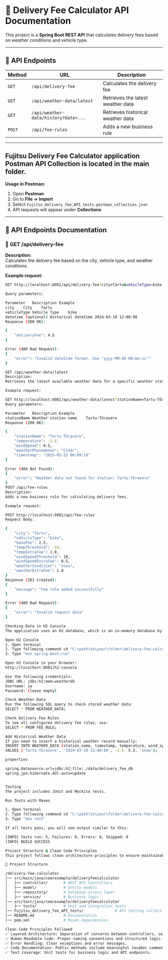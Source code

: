 # 📄 Delivery Fee Calculator API Documentation

This project is a **Spring Boot REST API** that calculates delivery fees based on weather conditions and vehicle type.

---

## 🚀 API Endpoints

| Method | URL                                      | Description |
|--------|------------------------------------------|-------------|
| `GET`  | `/api/delivery-fee`                     | Calculates the delivery fee |
| `GET`  | `/api/weather-data/latest`              | Retrieves the latest weather data |
| `GET`  | `/api/weather-data/history?date=...`    | Retrieves historical weather data |
| `POST` | `/api/fee-rules`                        | Adds a new business rule |

---

## Fujitsu Delivery Fee Calculator application Postman API Collection is located in the main folder.

**Usage in Postman:**
1. Open **Postman**
2. Go to **File → Import**
3. Select `Fujitsu_delivery_fee_API_tests.postman_collection.json`
4. API requests will appear under **Collections**

---

## 📝 API Endpoints Documentation

### 🔹 **GET /api/delivery-fee**
**Description:**  
Calculates the delivery fee based on the city, vehicle type, and weather conditions.

**Example request:**  
```sh
GET http://localhost:8081/api/delivery-fee?city=Tartu&vehicleType=bike

Query parameters:

Parameter	Description	Example
city	City	Tartu
vehicleType	Vehicle Type	bike
datetime (optional)	Historical datetime	2024-03-10 12:00:00
Response (200 OK):

{
    "deliveryFee": 4.5
}

Error (400 Bad Request):
{
    "error": "Invalid datetime format. Use 'yyyy-MM-dd HH:mm:ss'"
}

GET /api/weather-data/latest
Description:
Retrieves the latest available weather data for a specific weather station.

Example request:

GET http://localhost:8081/api/weather-data/latest?stationName=Tartu-Tõravere
Query parameters:

Parameter	Description	Example
stationName	Weather station name	Tartu-Tõravere
Response (200 OK):

{
    "stationName": "Tartu-Tõravere",
    "temperature": -3.8,
    "windSpeed": 0.5,
    "weatherPhenomenon": "Clear",
    "timestamp": "2025-03-22 06:09:18"
}

Error (404 Not Found):
{
    "error": "Weather data not found for station: Tartu-Tõravere"
}
POST /api/fee-rules
Description:
Adds a new business rule for calculating delivery fees.

Example request:

POST http://localhost:8081/api/fee-rules
Request Body:

{
    "city": "Tartu",
    "vehicleType": "bike",
    "baseFee": 2.5,
    "tempThreshold": -10,
    "tempExtraFee": 1.0,
    "windSpeedThreshold": 10,
    "windSpeedExtraFee": 0.5,
    "weatherCondition": "snow",
    "weatherExtraFee": 1.0
}
Response (201 Created):
{
    "message": "Fee rule added successfully"
}

Error (400 Bad Request):
{
    "error": "Invalid request data"
}

Checking Data in H2 Console
The application uses an H2 database, which is an in-memory database by default. You can inspect the database using the H2 Console.

Open H2 Console
1. Open terminal
2. Type following command cd "C:\path\to\your\folder\delivery-fee-calculator"
3. Type "mvn spring-boot:run"

Open H2 Console in your browser:
http://localhost:8081/h2-console

Use the following credentials:
JDBC URL: jdbc:h2:mem:weatherdb
Username: sa
Password: (leave empty)

Check Weather Data
Run the following SQL query to check stored weather data:
SELECT * FROM WEATHER_DATA;

Check Delivery Fee Rules
To see all configured delivery fee rules, use:
SELECT * FROM FEE_RULE;

Add Historical Weather Data
If you need to insert a historical weather record manually:
INSERT INTO WEATHER_DATA (station_name, timestamp, temperature, wind_speed, weather_phenomenon) 
VALUES ('Tartu-Tõravere', '2024-03-10 12:00:00', -2.5, 5.2, 'snow');

properties

spring.datasource.url=jdbc:h2:file:./data/delivery_fee_db
spring.jpa.hibernate.ddl-auto=update


Testing
The project includes JUnit and Mockito tests.

Run Tests with Maven

1. Open terminal
2. Type following command cd "C:\path\to\your\folder\delivery-fee-calculator"
3. Type "mvn test"

If all tests pass, you will see output similar to this:

[INFO] Tests run: 5, Failures: 0, Errors: 0, Skipped: 0
[INFO] BUILD SUCCESS

Project Structure & Clean Code Principles
This project follows clean architecture principles to ensure maintainability and readability.

📁 Project Structure

/delivery-fee-calculator
│── src/main/java/com/example/deliveryfeecalculator
│   ├── controller/       # REST API Controllers
│   ├── model/            # Entity models
│   ├── repository/       # Database access layer
│   ├── service/          # Business logic
│── src/test/java/com/example/deliveryfeecalculator
│   ├── tests/            # Unit and integration tests
│── Fujitsu_delivery_fee_API_tests/              # API testing collection
│── README.md             # Documentation
│── pom.xml               # Maven dependencies

Clean Code Principles Followed
✅ Layered Architecture: Separation of concerns between controllers, services, and repositories.
✅ Human-Readable Code: Proper naming conventions and structured logic.
✅ Error Handling: Clear exceptions and error messages.
✅ Code Documentation: Public methods include meaningful JavaDoc comments.
✅ Test Coverage: Unit tests for business logic and API endpoints.
